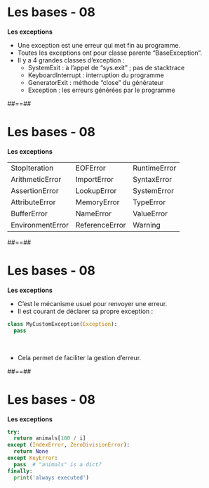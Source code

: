 <!-- .slide: -->

# Les bases - 08

**Les exceptions**

* Une exception est une erreur qui met fin au programme.
* Toutes les exceptions ont pour classe parente “BaseException”.
* Il y a 4 grandes classes d’exception :
  * SystemExit : à l’appel de “sys.exit” ; pas de stacktrace
  * KeyboardInterrupt : interruption du programme
  * GeneratorExit : méthode “close” du générateur
  * Exception : les erreurs générées par le programme

##==##
<!-- .slide: -->

# Les bases - 08

**Les exceptions**

|         |         |         |
| ------- | ------- | ------- |
| StopIteration | EOFError | RuntimeError |
| ArithmeticError | ImportError | SyntaxError |
| AssertionError | LookupError | SystemError |
| AttributeError | MemoryError | TypeError |
| BufferError | NameError | ValueError |
| EnvironmentError | ReferenceError | Warning |

##==##
<!-- .slide: class="with-code" -->

# Les bases - 08

**Les exceptions**

* C’est le mécanisme usuel pour renvoyer une erreur.
* Il est courant de déclarer sa propre exception :

```python
class MyCustomException(Exception):
  pass
```

<!-- .element: class="big-code" -->

<br>

* Cela permet de faciliter la gestion d’erreur.

##==##
<!-- .slide: class="with-code" -->

# Les bases - 08

**Les exceptions**

```python
try:
  return animals[100 / i]
except (IndexError, ZeroDivisionError):
  return None
except KeyError:
  pass  # "animals" is a dict?
finally:
  print('always executed')
```

<!-- .element: class="big-code" -->
